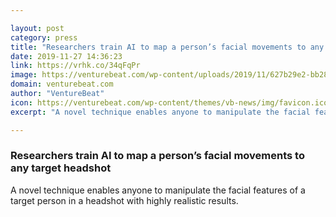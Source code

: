 ```yaml
---

layout: post
category: press
title: "Researchers train AI to map a person’s facial movements to any target headshot"
date: 2019-11-27 14:36:23
link: https://vrhk.co/34qFqPr
image: https://venturebeat.com/wp-content/uploads/2019/11/627b29e2-bb28-437d-bac8-5b22634da1b5-e1574827739899.png?w=1200&strip=all
domain: venturebeat.com
author: "VentureBeat"
icon: https://venturebeat.com/wp-content/themes/vb-news/img/favicon.ico
excerpt: "A novel technique enables anyone to manipulate the facial features of a target person in a headshot with highly realistic results."

---
```


### Researchers train AI to map a person’s facial movements to any target headshot

A novel technique enables anyone to manipulate the facial features of a target person in a headshot with highly realistic results.
